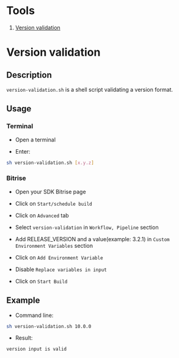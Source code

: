# Tools

1. [Version validation](#version-validation)

# Version validation

## Description
`version-validation.sh` is a shell script validating a version format.

## Usage

### Terminal

- Open a terminal

- Enter:
```bash
sh version-validation.sh [x.y.z]
```

### Bitrise

- Open your SDK Bitrise page

- Click on `Start/schedule build`

- Click on `Advanced` tab

- Select `version-validation` in `Workflow, Pipeline` section

- Add RELEASE_VERSION and a value(example: 3.2.1) in `Custom Environment Variables` section

- Click on `Add Environment Variable`

- Disable `Replace variables in input`

- Click on `Start Build`

## Example
- Command line:
```bash
sh version-validation.sh 10.0.0
```

- Result:
```
version input is valid
```
